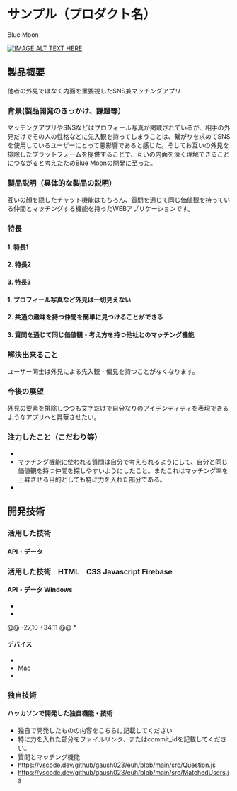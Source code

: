 # サンプル（プロダクト名）
Blue Moon

[![IMAGE ALT TEXT HERE](https://jphacks.com/wp-content/uploads/2024/07/JPHACKS2024_ogp.jpg)](https://www.youtube.com/watch?v=DZXUkEj-CSI)

## 製品概要
他者の外見ではなく内面を重要視したSNS兼マッチングアプリ

### 背景(製品開発のきっかけ、課題等）
マッチングアプリやSNSなどはプロフィール写真が掲載されているが、相手の外見だけでその人の性格などに先入観を持ってしまうことは、繋がりを求めてSNSを使用しているユーザーにとって悪影響であると感じた。そしてお互いの外見を排除したプラットフォームを提供することで、互いの内面を深く理解できることにつながると考えたためBlue Moonの開発に至った。

### 製品説明（具体的な製品の説明）
互いの顔を隠したチャット機能はもちろん、質問を通じて同じ価値観を持っている仲間とマッチングする機能を持ったWEBアプリケーションです。
### 特長
#### 1. 特長1
#### 2. 特長2
#### 3. 特長3
#### 1. プロフィール写真など外見は一切見えない
#### 2. 共通の趣味を持つ仲間を簡単に見つけることができる
#### 3. 質問を通じて同じ価値観・考え方を持つ他社とのマッチング機能

### 解決出来ること
ユーザー同士は外見による先入観・偏見を持つことがなくなります。
### 今後の展望
外見の要素を排除しつつも文字だけで自分なりのアイデンティティを表現できるようなアプリへと昇華させたい。
### 注力したこと（こだわり等）
* 
* マッチング機能に使われる質問は自分で考えられるようにして、自分と同じ価値観を持つ仲間を探しやすいようにしたこと。またこれはマッチング率を上昇させる目的としても特に力を入れた部分である。
* 

## 開発技術
### 活用した技術
#### API・データ
### 活用した技術　HTML　CSS Javascript Firebase
#### API・データ Windows
* 
* 

@@ -27,10 +34,11 @@
* 

#### デバイス
* 
* Mac 
* 

### 独自技術
#### ハッカソンで開発した独自機能・技術
* 独自で開発したものの内容をこちらに記載してください
* 特に力を入れた部分をファイルリンク、またはcommit_idを記載してください。
* 質問とマッチング機能
* https://vscode.dev/github/gaush023/euh/blob/main/src/Question.js
* https://vscode.dev/github/gaush023/euh/blob/main/src/MatchedUsers.js
